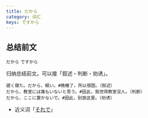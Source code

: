 ```yaml
---
title: だから
category: 词汇
keys: ですから
---
```


## 总结前文

`だから`
`ですから`

归纳总结前文。可以接「叙述・判断・劝诱」。

```example
遅く寝た。だから、眠い。#晚睡了，所以很困。（叙述）
だから、教室には誰もいないと思う。#因此，我觉得教室没人。（判断）
だから、ここに置かないで。#因此，别放这里。（劝诱）
```

- 近义词「[それで](../sorede#总结前文)」
